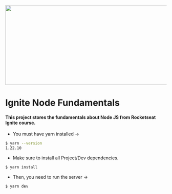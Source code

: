 <p align="center">
  <img src="https://www.seekpng.com/png/full/80-803529_vector-javascript-node-js-jpg-black-and-white.png" height="250" width="570">
</p>

# Ignite Node Fundamentals

#### This project stores the fundamentals about Node JS from Rocketseat Ignite course.

- You must have yarn installed →

```bash
$ yarn --version
1.22.10
```

- Make sure to install all Project/Dev dependencies.

```bash
$ yarn install
```

- Then, you need to run the server →

```bash
$ yarn dev
```
